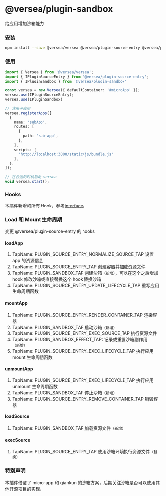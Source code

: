 # @versea/plugin-sandbox

给应用增加沙箱能力

### 安装

```bash
npm install --save @versea/versea @versea/plugin-source-entry @versea/plugin-sandbox
```

### 使用

```ts
import { Versea } from '@versea/versea';
import { IPluginSourceEntry } from '@versea/plugin-source-entry';
import { IPluginSandbox } from '@versea/plugin-sandbox'

const versea = new Versea({ defaultContainer: '#microApp' });
versea.use(IPluginSourceEntry);
versea.use(IPluginSandbox)

// 注册子应用
versea.registerApps([
  {
    name: 'subApp',
    routes: [
      {
        path: 'sub-app',
      },
    ],
    scripts: [
      'http://localhost:3000/static/js/bundle.js'
    ],
  },
]);

// 在合适的时机启动 versea
void versea.start();
```

### Hooks

本插件新增的所有 Hook，参考[interface](./src/plugin/interface.ts)。

### Load 和 Mount 生命周期

变更 @versea/plugin-source-entry 的 hooks

#### loadApp
1. TapName: PLUGIN_SOURCE_ENTRY_NORMALIZE_SOURCE_TAP 设置 app 的资源信息
2. TapName: PLUGIN_SOURCE_ENTRY_TAP 创建容器并加载资源文件
3. TapName: PLUGIN_SANDBOX_TAP 创建沙箱`（新增）`，可以在这个之后增加 hook 修改沙箱或直接替换这个 hook 替换沙箱
4. TapName: PLUGIN_SOURCE_ENTRY_UPDATE_LIFECYCLE_TAP 重写应用生命周期函数

#### mountApp
1. TapName: PLUGIN_SOURCE_ENTRY_RENDER_CONTAINER_TAP 渲染容器
2. TapName: PLUGIN_SANDBOX_TAP 启动沙箱`（新增）`
3. TapName: PLUGIN_SOURCE_ENTRY_EXEC_SOURCE_TAP 执行资源文件
4. TapName: PLUGIN_SANDBOX_EFFECT_TAP: 记录或重置沙箱副作用`（新增）`
5. TapName: PLUGIN_SOURCE_ENTRY_EXEC_LIFECYCLE_TAP 执行应用 mount 生命周期函数

#### unmountApp
1. TapName: PLUGIN_SOURCE_ENTRY_EXEC_LIFECYCLE_TAP 执行应用 unmount 生命周期函数
2. TapName: PLUGIN_SANDBOX_TAP 停止沙箱`（新增）`
3. TapName: PLUGIN_SOURCE_ENTRY_REMOVE_CONTAINER_TAP 销毁容器

#### loadSource
1. TapName: PLUGIN_SANDBOX_TAP 加载资源文件`（新增）`

#### execSource
1. TapName: PLUGIN_SOURCE_ENTRY_TAP 使用沙箱环境执行资源文件`（替换）`

### 特别声明

本插件借鉴了 micro-app 和 qiankun 的沙箱方案，后期关注沙箱是否可以使用其他开源项目的实现。
